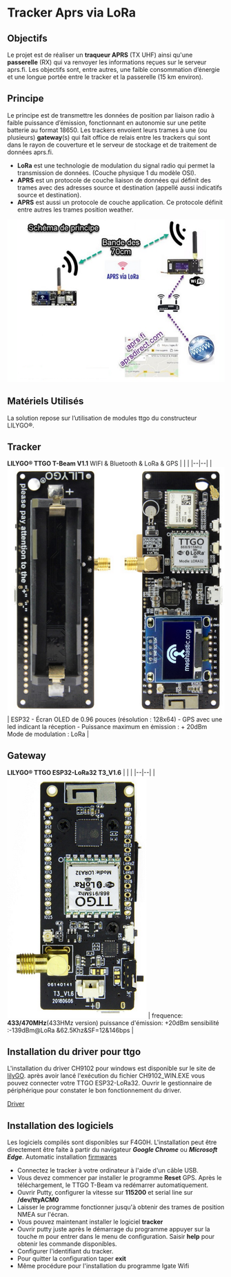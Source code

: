 ﻿# Tracker Aprs via LoRa

## Objectifs
Le projet est de réaliser un **traqueur APRS** (TX UHF) ainsi qu'une **passerelle** (RX) qui va renvoyer les informations reçues sur le serveur aprs.fi. 
Les objectifs  sont, entre autres, une faible consommation d’énergie et une longue portée  entre le tracker et la passerelle (15 km environ).

## Principe
Le principe  est de transmettre les données de position par liaison radio  à faible puissance d’émission,  fonctionnant en autonomie sur une petite batterie au format 18650. 
Les trackers  envoient leurs trames à une (ou plusieurs) **gateway**(s)  qui fait office de relais entre les trackers qui sont dans le rayon de couverture et le serveur de stockage et de traitement de données  aprs.fi.

 - **LoRa** est une technologie de modulation du signal radio qui permet la transmission de données. (Couche physique 1 du modèle OSI).
 - **APRS** est un protocole de couche liaison de données qui définit des trames avec des adresses source et destination (appellé aussi indicatifs source et destination). 
 - **APRS** est aussi un protocole de couche application. Ce protocole définit entre autres les trames position weather.

![Schéma](/Aprs_via_LoRA/images/Aprs_via_LoRA.png)

## Matériels Utilisés

La solution repose sur l’utilisation de modules ttgo du constructeur  LILYGO®.

## Tracker 
**LILYGO® TTGO T-Beam V1.1**
WIFI & Bluetooth & LoRa & GPS
|  |  |
|--|--|
| ![Schéma](/Aprs_via_LoRA/images/LILYGO_TTGO_T_Beam.png)  |  ESP32 - Écran OLED de 0.96 pouces (résolution : 128x64)  - GPS avec une led indicant la réception - Puissance maximum en émission : + 20dBm Mode de modulation :  LoRa  |

## Gateway 
**LILYGO® TTGO ESP32-LoRa32 T3_V1.6** 
|  |  |
|--|--|
| ![Schéma](/Aprs_via_LoRA/images/LILYGO_TTGO_ESP32-LoRa32.png)  | frequence: **433/470MHz**(433HMz version) puissance d'émission: +20dBm sensibilité :-139dBm@LoRa &62.5Khz&SF=12&146bps |

## Installation du driver pour ttgo

L'installation du driver CH9102 pour windows est disponible sur le site de [lilyGO](https://github.com/Xinyuan-LilyGO/CH9102_Driver). 
après avoir lancé l'exécution du fichier  CH9102_WIN.EXE  vous pouvez connecter votre TTGO ESP32-LoRa32. 
Ouvrir le gestionnaire de périphérique pour constater le bon fonctionnement du driver.

[Driver](/Aprs_via_LoRA/images/Driver_for_windows.png)


## Installation des logiciels

Les logiciels compilés sont disponibles sur F4G0H. L'installation peut être directement être faite à partir du navigateur ***Google Chrome*** ou ***Microsoft Edge***.
Automatic installation [firmwares](https://f4goh.github.io/lora-aprs-esp32/index.html)

 - Connectez le tracker à votre ordinateur à l'aide d'un câble USB.
 - Vous devez commencer par installer  le programme **Reset** GPS. Après le téléchargement, le  TTGO T-Beam va redémarrer automatiquement.
 - Ouvrir  Putty, configurer la vitesse sur **115200** et serial line   sur **/dev/ttyACM0**
 - Laisser le programme fonctionner jusqu'à obtenir des trames de position NMEA sur  l'écran.
 - Vous pouvez maintenant installer le logiciel **tracker**
 - Ouvrir putty juste après le démarrage du programme appuyer sur la touche m pour entrer dans le menu de configuration. Saisir **help** pour obtenir les commande disponibles.
 - Configurer l'identifiant du tracker.
 - Pour quitter la configuration taper **exit** 
 - Même procédure pour l'installation du programme Igate Wifi

